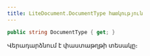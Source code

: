 ```yaml
---
title: LiteDocument.DocumentType հատկություն
---
```


```c#
public string DocumentType { get; }
```

Վերադարձնում է փաստաթղթի տեսակը։

